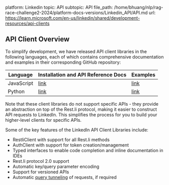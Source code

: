 platform: Linkedin
topic: API
subtopic: API
file_path: /home/bhuang/nlp/rag-race-challenge2-2024/platform-docs-versions/Linkedin_API/API.md
url: https://learn.microsoft.com/en-us/linkedin/shared/development-resources/api-clients


## API Client Overview

To simplify development, we have released API client libraries in the following languages, each of which contains comprehensive documentation and examples in their corresponding GitHub repository:

| Language | Installation and API Reference Docs | Examples |
| --- | --- | --- |
| JavaScript | [link](https://github.com/linkedin-developers/linkedin-api-js-client#linkedin-api-javascript-client) | [link](https://github.com/linkedin-developers/linkedin-api-js-client/tree/master/examples#linkedin-api-javascript-client-examples) |
| Python | [link](https://github.com/linkedin-developers/linkedin-api-python-client#linkedin-api-python-client) | [link](https://github.com/linkedin-developers/linkedin-api-python-client/tree/main/examples) |

Note that these client libraries do not support specific APIs - they provide an abstraction on top of the Rest.li protocol, making it easier to construct API requests to LinkedIn. This simplifies the process for you to build your higher-level clients for specific APIs.

Some of the key features of the LinkedIn API Client Libraries include:

* RestliClient with support for all Rest.li methods
* AuthClient with support for token creation/management
* Typed interfaces to enable code completion and inline documentation in IDEs
* Rest.li protocol 2.0 support
* Automatic key/query parameter encoding
* Support for versioned APIs
* Automatic [query tunneling](https://learn.microsoft.com/en-us/linkedin/shared/api-guide/concepts/query-tunneling) of requests, if required